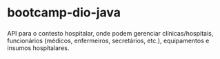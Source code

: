 # bootcamp-dio-java

###
API para o contesto hospitalar, onde podem gerenciar clínicas/hospitais, funcionários (médicos, enfermeiros, secretários, etc.), equipamentos e insumos hospitalares. 
 

